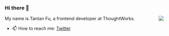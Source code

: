 ### Hi there 👋

<img align="right" src="https://github-readme-stats.vercel.app/api?username=futantan&show_icons=true&icon_color=0366d6&text_color=24292e&bg_color=ffffff&hide_title=true" />


My name is Tantan Fu, a frontend developer at ThoughtWorks.

- 📫 How to reach me: [Twitter](https://twitter.com/EclipsePrayer)
